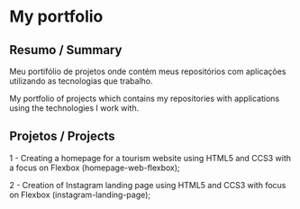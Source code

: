 # My portfolio

## Resumo / Summary
  Meu portifólio de projetos onde contém meus repositórios com aplicações utilizando as tecnologias que trabalho.

  My portfolio of projects which contains my repositories with applications using the technologies I work with.

## Projetos / Projects
  
 1 - Creating a homepage for a tourism website using HTML5 and CCS3 with a focus on Flexbox (homepage-web-flexbox);
 
 2 - Creation of Instagram landing page using HTML5 and CCS3 with focus on Flexbox (instagram-landing-page);
 
